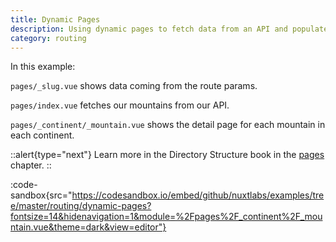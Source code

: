 ```yaml
---
title: Dynamic Pages
description: Using dynamic pages to fetch data from an API and populate those pages
category: routing
---
```


In this example:

`pages/_slug.vue` shows data coming from the route params.

`pages/index.vue` fetches our mountains from our API.

`pages/_continent/_mountain.vue` shows the detail page for each mountain in each continent.

::alert{type="next"}
Learn more in the Directory Structure book in the [pages](/docs/directory-structure/pages) chapter.
::

:code-sandbox{src="https://codesandbox.io/embed/github/nuxtlabs/examples/tree/master/routing/dynamic-pages?fontsize=14&hidenavigation=1&module=%2Fpages%2F_continent%2F_mountain.vue&theme=dark&view=editor"}
